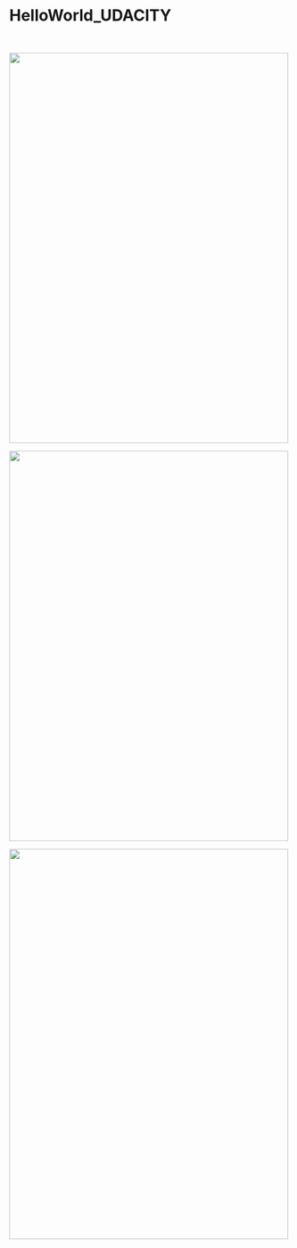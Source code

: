 # HelloWorld_UDACITY
<br>

<img src="https://raw.githubusercontent.com/dipanshurazp2/HelloWorld_UDACITY/master/Screenshot_1525859526.png" 
height="700px" width="500"><br>

<img src="https://raw.githubusercontent.com/dipanshurazp2/HelloWorld_UDACITY/master/Screenshot_1525859530.png" 
height="700px" width="500"><br>

<img src="https://raw.githubusercontent.com/dipanshurazp2/HelloWorld_UDACITY/master/Screenshot_1525859537.png" 
height="700px" width="500"><br>
